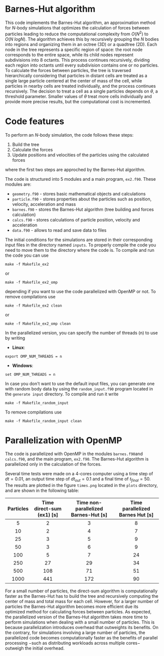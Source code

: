 # Barnes-Hut algorithm
This code implements the Barnes-Hut algorithm, an approximation method for $N$-body simulations that optimizes the calculation of forces between particles leading to reduce the computational complexity from $\textit{O}(N^2)$ to $\textit{O}(N \ logN)$. The algorithm achieves this by recursively grouping the $N$ bodies into regions and organizing them in an octree (3D) or a quadtree (2D). Each node in the tree represents a specific region of space: the root node corresponds to the entire space, while its child nodes represent subdivisions into 8 octants. This process continues recursively, dividing each region into octants until every subdivision contains one or no particles. To calculate the forces between particles, the tree is traversed hierarchically considering that particles in distant cells are treated as a single large particle centered at the center of mass of the cell, while particles in nearby cells are treated individually, and the process continues recursively. The decision to treat a cell as a single particles depends on $\theta$, a threshold parameter. Smaller values of $\theta$ treat more cells individually and provide more precise results, but the computational cost is incremented. 

# Code features
To perform an $N$-body simulation, the code follows these steps: 

1. Build the tree
2. Calculate the forces
3. Update positions and velocities of the particles using the calculated forces 

where the first two steps are approched by the Barnes-Hut algorithm. 

The code is structured into 5 modules and a main program, ```ex2.f90```. These modules are: 

* ```geometry.f90``` - stores basic mathematical objects and calculations
* ```particle.f90``` - stores properties about the particles such as position, velocity, acceleration and mass
* ```barnes.f90``` - stores the Barnes-Hut algorithm (tree building and forces calculation)
* ```calcs.f90``` - stores calculations of particle position, velocity and acceleration
* ```data.f90```  - allows to read and save data to files

The initial conditions for the simulations are stored in their corresponding input files in the directory named ```inputs```. To properly compile the code you need to move them to the directory where the code is. To compile and run the code you can use 
~~~
make -f Makefile_ex2
~~~
or 
~~~
make -f Makefile_ex2_omp
~~~
depending if you want to use the code parallelized with OpenMP or not. To remove compilations use
~~~
make -f Makefile_ex2 clean
~~~
or 
~~~
make -f Makefile_ex2_omp clean
~~~

In the parallelized version, you can specify the number of threads (n) to use by writing
- **Linux**: 
~~~
export OMP_NUM_THREADS = n 
~~~

- **Windows**: 
~~~
set OMP_NUM_THREADS = n
~~~

In case you don't want to use the default input files, you can generate one with random body data by using the ```random_input.f90``` program located in the ```generate input``` directory. To compile and run it write
~~~
make -f Makefile_random_input
~~~
To remove compilations use 
~~~
make -f Makefile_random_input clean
~~~

# Parallelization with OpenMP
The code is parallelized with OpenMP in the modules ```barnes.f90```and ```calcs.f90```, and the main program, ```ex2.f90```. The Barnes-Hut algorithm is parallelized only in the calculation of the forces.

Several time tests were made on a 4-cores computer using a time step of $dt = 0.01$, an output time step of $dt_{out} = 0.1$ and a final time of $t_{final} = 50$. The results are plotted in the figure ```times.png``` located in the ```plots``` directory, and are shown in the following table:

| Particles | Time direct-sum (ex1) [s]| Time non-parallelized Barnes-Hut [s]| Time parallelized Barnes Hut [s]|
|:---------:|:-----:               |:--------:                        |:--------------:|
|     5     |   2   |     3    |        8       |
|     10    |   2   |     4    |        7       |
|     25    |   3   |     5    |        9       |
|     50    |   3   |     6    |        9       |
|    100    |   5   |     7    |       24       |
|    250    |   27  |    29    |       34       |
|    500    |  108  |    71    |       51       |
|    1000   |  441  |    172   |       90       |

For a small number of particles, the direct-sum algorithm is computationally faster as the Barnes-Hut has to build the tree and recursively computing the center of mass and total mass for each cell. However, for a larger number of particles the Barnes-Hut algorithm becomes more efficient due its optimized method for calculating forces between particles. As expected, the parallelized version of the Barnes-Hut algorithm takes more time to perform simulations when dealing with a small number of particles. This is because parallelization introduces overhead that outweights its benefits. On the contrary, for simulations involving a large number of particles, the parallelized code becomes computationally faster as the benefits of parallel processing $-$such as distributing workloads across multiple cores$-$ outweigh the initial overhead. 